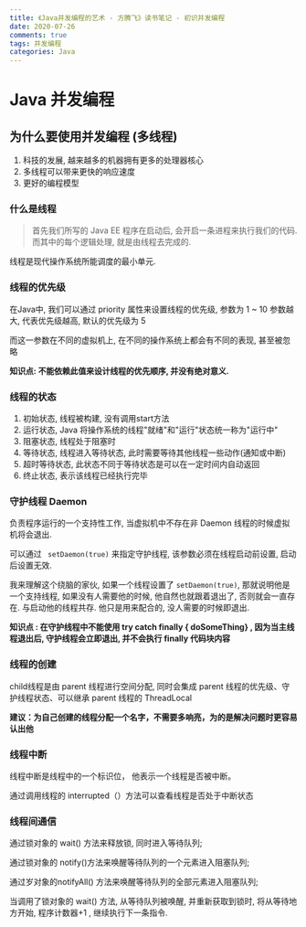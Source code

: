 ```yaml
---
title: 《Java并发编程的艺术 - 方腾飞》读书笔记 - 初识并发编程
date: 2020-07-26
comments: true
tags: 并发编程
categories: Java
---
```




# Java 并发编程



## 为什么要使用并发编程 (多线程)

1. 科技的发展, 越来越多的机器拥有更多的处理器核心
2. 多线程可以带来更快的响应速度
3. 更好的编程模型



###  什么是线程

> 首先我们所写的 Java EE 程序在启动后, 会开启一条进程来执行我们的代码. 而其中的每个逻辑处理, 就是由线程去完成的.

线程是现代操作系统所能调度的最小单元.



### 线程的优先级

在Java中, 我们可以通过 priority 属性来设置线程的优先级, 参数为 1 ~ 10 参数越大, 代表优先级越高, 默认的优先级为 5

而这一参数在不同的虚拟机上, 在不同的操作系统上都会有不同的表现, 甚至被忽略



**知识点: 不能依赖此值来设计线程的优先顺序, 并没有绝对意义.**



### 线程的状态

1. 初始状态, 线程被构建, 没有调用start方法
2. 运行状态, Java 将操作系统的线程"就绪"和"运行"状态统一称为"运行中"
3. 阻塞状态, 线程处于阻塞时
4. 等待状态, 线程进入等待状态, 此时需要等待其他线程一些动作(通知或中断)
5. 超时等待状态, 此状态不同于等待状态是可以在一定时间内自动返回
6. 终止状态, 表示该线程已经执行完毕



### 守护线程 Daemon

负责程序运行的一个支持性工作, 当虚拟机中不存在非 Daemon 线程的时候虚拟机将会退出.

可以通过 `` setDaemon(true)`` 来指定守护线程, 该参数必须在线程启动前设置, 启动后设置无效.

我来理解这个绕脑的家伙, 如果一个线程设置了 ``setDaemon(true)``, 那就说明他是一个支持线程, 如果没有人需要他的时候, 他自然也就跟着退出了, 否则就会一直存在. 与启动他的线程共存. 他只是用来配合的, 没人需要的时候即退出.



**知识点 : 在守护线程中不能使用 try catch  finally { doSomeThing} , 因为当主线程退出后, 守护线程会立即退出, 并不会执行 finally 代码块内容**



### 线程的创建

child线程是由 parent 线程进行空间分配, 同时会集成 parent 线程的优先级、守护线程状态、可以继承 parent 线程的 ThreadLocal



**建议：为自己创建的线程分配一个名字，不需要多响亮，为的是解决问题时更容易认出他**



### 线程中断

线程中断是线程中的一个标识位， 他表示一个线程是否被中断。 

通过调用线程的 interrupted（）方法可以查看线程是否处于中断状态



### 线程间通信

通过锁对象的 wait() 方法来释放锁, 同时进入等待队列;

通过锁对象的 notify()方法来唤醒等待队列的一个元素进入阻塞队列;

通过岁对象的notifyAll() 方法来唤醒等待队列的全部元素进入阻塞队列;



当调用了锁对象的 wait() 方法, 从等待队列被唤醒, 并重新获取到锁时, 将从等待地方开始, 程序计数器+1 , 继续执行下一条指令.